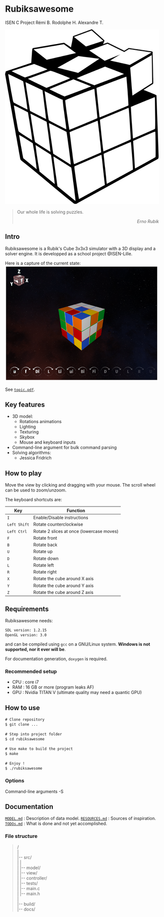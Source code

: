 # Rubiksawesome
ISEN C Project
Rémi B.
Rodolphe H.
Alexandre T.


![Logo](docs/img/rubiks-cube.svg)

> Our whole life is solving puzzles.
>
> _<div style="text-align: right"> Erno Rubik </div>_


## Intro
Rubiksawesome is a Rubik's Cube 3x3x3 simulator with a 3D display and a solver
engine.
It is developped as a school project @ISEN-Lille.

Here is a capture of the current state:
![Current state capture](docs/capture.png)

See [`topic.pdf`](docs/topic.pdf).

## Key features
* 3D model:
  * Rotations animations
  * Lighting
  * Texturing
  * Skybox
  * Mouse and keyboard inputs
* Command-line argument for bulk command parsing
* Solving algorithms:
  * Jessica Fridrich

## How to play

Move the view by clicking and dragging with your mouse. The scroll wheel can be used to zoom/unzoom.

The keyboard shortcuts are:

Key | Function
--- | ---
`I` | Enable/Disable instructions
`Left Shift` | Rotate counterclockwise
`Left Ctrl` | Rotate 2 slices at once (lowercase moves)
`F` | Rotate front
`B` | Rotate back
`U` | Rotate up
`D` | Rotate down
`L` | Rotate left
`R` | Rotate right
`X` | Rotate the cube around X axis
`Y` | Rotate the cube around Y axis
`Z` | Rotate the cube around Z axis

## Requirements

Rubiksawesome needs:

```
SDL version: 1.2.15
OpenGL version: 3.0
```

and can be compiled using `gcc` on a GNU/Linux system. **Windows is not supported, nor it ever will be**.

For documentation generation, `doxygen` is required.

### Recommended setup

* CPU : core i7
* RAM : 16 GB or more (program leaks AF)
* GPU : Nvidia TITAN V (ultimate quality may need a quantic GPU)

## How to use

```shell
# Clone repository
$ git clone ...

# Step into project folder
$ cd rubiksawesome

# Use make to build the project
$ make

# Enjoy !
$ ./rubiksawesome
```

### Options
Command-line arguments
    -S


## Documentation
[`MODEL.md`](MODEL.md) : Description of data model.
[`RESOURCES.md`](RESOURCES.md) : Sources of inspiration.
[`TODOs.md`](TODOs.md) : What is done and not yet accomplished.

### File structure
> /  
> |  
> |-- src/  
> |     |  
> |     |-- model/  
> |     |-- view/  
> |     |-- controller/  
> |     |-- tests/  
> |     |-- main.c  
> |     |-- main.h  
> |  
> |-- build/  
> |-- docs/  
>
